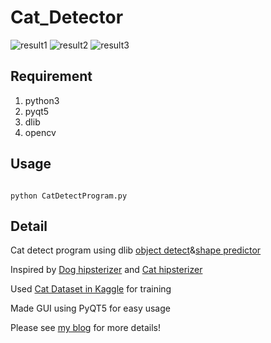 # Cat_Detector


![result1](https://user-images.githubusercontent.com/48521439/64483741-f44ef300-d242-11e9-9202-ede2b793ae3a.jpg)
![result2](https://user-images.githubusercontent.com/48521439/64483742-f44ef300-d242-11e9-9a81-9965c8c71ce4.jpg)
![result3](https://user-images.githubusercontent.com/48521439/64483743-f4e78980-d242-11e9-86b6-97cc712681a1.jpg)

## Requirement
1. python3
2. pyqt5
3. dlib
4. opencv

## Usage
<pre><code>
python CatDetectProgram.py
</code></pre>

## Detail

Cat detect program using dlib [object detect](http://dlib.net/train_object_detector.py.html)&[shape predictor](http://dlib.net/train_shape_predictor.py.html)

Inspired by [Dog hipsterizer](http://blog.dlib.net/2016/10/hipsterize-your-dog-with-deep-learning.html) and [Cat hipsterizer](https://github.com/kairess/cat_hipsterizer)

Used [Cat Dataset in Kaggle](https://www.kaggle.com/crawford/cat-dataset) for training

Made GUI using PyQT5 for easy usage

Please see [my blog](https://blog.naver.com/yehyun3459/221586335528) for more details!
